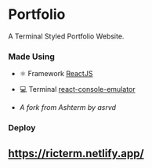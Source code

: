 # Portfolio

A Terminal Styled Portfolio Website.

### Made Using

- ⚛ Framework [ReactJS](https://reactjs.org/)
- 💻 Terminal [react-console-emulator](https://github.com/linuswillner/react-console-emulator)

- _A fork from Ashterm by asrvd_

### Deploy

## https://ricterm.netlify.app/

